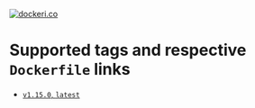 [![dockeri.co](https://dockeri.co/image/creemama/certbot-dns-route53-renew-cron)](https://hub.docker.com/r/creemama/certbot-dns-route53-renew-cron)

# Supported tags and respective `Dockerfile` links

- [`v1.15.0`, `latest`](https://github.com/creemama/docker/blob/master/certbot-dns-route53-renew-cron/docker/Dockerfile)
